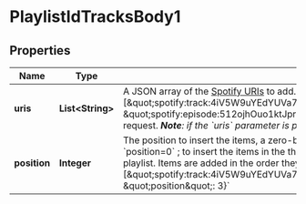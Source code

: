 # PlaylistIdTracksBody1

## Properties
Name | Type | Description | Notes
------------ | ------------- | ------------- | -------------
**uris** | **List&lt;String&gt;** | A JSON array of the [Spotify URIs](/documentation/web-api/concepts/spotify-uris-ids) to add. For example: &#x60;{\&quot;uris\&quot;: [\&quot;spotify:track:4iV5W9uYEdYUVa79Axb7Rh\&quot;,\&quot;spotify:track:1301WleyT98MSxVHPZCA6M\&quot;, \&quot;spotify:episode:512ojhOuo1ktJprKbVcKyQ\&quot;]}&#x60;&lt;br/&gt;A maximum of 100 items can be added in one request. _**Note**: if the &#x60;uris&#x60; parameter is present in the query string, any URIs listed here in the body will be ignored._  |  [optional]
**position** | **Integer** | The position to insert the items, a zero-based index. For example, to insert the items in the first position: &#x60;position&#x3D;0&#x60; ; to insert the items in the third position: &#x60;position&#x3D;2&#x60;. If omitted, the items will be appended to the playlist. Items are added in the order they appear in the uris array. For example: &#x60;{\&quot;uris\&quot;: [\&quot;spotify:track:4iV5W9uYEdYUVa79Axb7Rh\&quot;,\&quot;spotify:track:1301WleyT98MSxVHPZCA6M\&quot;], \&quot;position\&quot;: 3}&#x60;  |  [optional]
